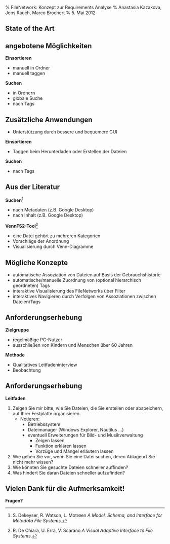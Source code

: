 % FileNetwork: Konzept zur Requirements Analyse
% Anastasia Kazakova, Jens Rauch, Marco Brochert
% 5. Mai 2012


## State of the Art

## angebotene Möglichkeiten

**Einsortieren**

-   manuell in Ordner
-   manuell taggen

**Suchen**

-   in Ordnern
-   globale Suche
-   nach Tags

## Zusätzliche Anwendungen

-   Unterstützung durch bessere und bequemere GUI

**Einsortieren**

-   Taggen beim Herunterladen oder Erstellen der Dateien

**Suchen**

-   nach Tags

## Aus der Literatur

**Suchen**[^1]

-   nach Metadaten (z.B. Google Desktop)
-   nach Inhalt (z.B. Google Desktop)

[^1]: S. Dekeyser, R. Watson, L. Motrøen _A Model, Schema, and Interface for Metadata File Systems_.

**VennFS2-Tool**[^2]

-   eine Datei gehört zu mehreren Kategorien
-   Vorschläge der Anordnung
-   Visualisierung durch Venn-Diagramme

[^2]: R. De Chiara, U. Erra, V. Scarano _A Visual Adaptive Interface to File Systems_.

## Mögliche Konzepte

-   automatische Assoziation von Dateien auf Basis der Gebrauchshistorie
-   automatische/manuelle Zuordnung von (optional hierarchisch geordneten) Tags
-   interaktive Visualisierung des FileNetworks über Filter
-   interaktives Navigieren durch Verfolgen von Assoziationen zwischen Dateien/Tags

## Anforderungserhebung

**Zielgruppe**

-   regelmäßige PC-Nutzer
-   ausschließen von Kindern und Menschen über 60 Jahren

**Methode**

-   Qualitatives Leitfadeninterview
-   Beobachtung

## Anforderungserhebung

**Leitfaden**

1.  Zeigen Sie mir bitte, wie Sie Dateien, die Sie erstellen oder abspeichern,
    auf Ihrer Festplatte organisieren.
    -   Notieren:
	    -   Betriebssystem
	    -   Dateimanager (Windows Explorer, Nautilus ...)
	    -   eventuell Erweiterungen für Bild- und Musikverwaltung
	        -   Zeigen lassen
	        -   Funktion erklären lassen
	        -   Vorzüge und Mängel erläutern lassen
2.  Wie gehen Sie vor, wenn Sie eine Datei suchen, deren Ablageort Sie nicht mehr wissen?
3.  Wie könnten Sie gesuchte Dateien schneller auffinden?
4.  Was hindert Sie daran Dateien schneller aufzufinden?

## Vielen Dank für die Aufmerksamkeit!

**Fragen?**

